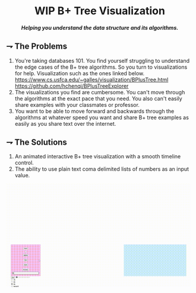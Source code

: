 <div align="center">

# WIP B+ Tree Visualization
##### Helping you understand the data structure and its algorithms.

</div>

## ⇁ The Problems
1. You're taking databases 101. You find yourself struggling to understand the edge cases of 
the B+ tree algorithms. So you turn to visualizations for help. Visualization such as the ones linked below.
https://www.cs.usfca.edu/~galles/visualization/BPlusTree.html
https://github.com/hchenqi/BPlusTreeExplorer
2. The visualizations you find are cumbersome. You can't move through the algorithms
at the exact pace that you need. You also can't easily share examples with your classmates or professor.
3. You want to be able to move forward and backwards through the algorithms at whatever speed you want and
share B+ tree examples as easily as you share text over the internet.

## ⇁ The Solutions
1. An animated interactive B+ tree visualization with a smooth timeline control.
2. The ability to use plain text coma delimited lists of numbers as an input value.

<img alt="basic demo" height="280" src="/assets/basicDemo.gif" />
